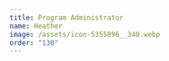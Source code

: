 ```yaml
---
title: Program Administrator
name: Heather
image: /assets/icon-5355896__340.webp
order: "130"
---
```

